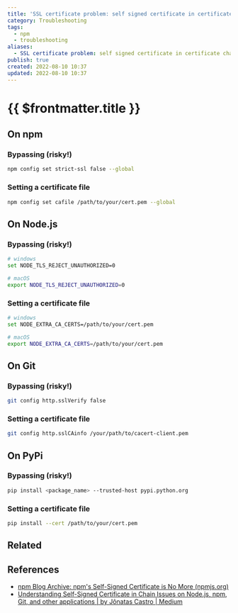 ```yaml
---
title: 'SSL certificate problem: self signed certificate in certificate chain'
category: Troubleshooting
tags:
  - npm
  - troubleshooting
aliases:
  - SSL certificate problem: self signed certificate in certificate chain
publish: true
created: 2022-08-10 10:37
updated: 2022-08-10 10:37
---
```


# {{ $frontmatter.title }}

## On npm

### Bypassing (risky!)

```sh
npm config set strict-ssl false --global
```

### Setting a certificate file

```sh
npm config set cafile /path/to/your/cert.pem --global
```

## On Node.js

### Bypassing (risky!)

```sh
# windows
set NODE_TLS_REJECT_UNAUTHORIZED=0

# macOS
export NODE_TLS_REJECT_UNAUTHORIZED=0
```

### Setting a certificate file

```sh
# windows
set NODE_EXTRA_CA_CERTS=/path/to/your/cert.pem

# macOS
export NODE_EXTRA_CA_CERTS=/path/to/your/cert.pem
```

## On Git

### Bypassing (risky!)

```sh
git config http.sslVerify false
```

### Setting a certificate file

```sh
git config http.sslCAinfo /your/path/to/cacert-client.pem
```

## On PyPi

### Bypassing (risky!)

```sh
pip install <package_name> --trusted-host pypi.python.org
```

### Setting a certificate file

```sh
pip install --cert /path/to/your/cert.pem
```

## Related

## References

- [npm Blog Archive: npm's Self-Signed Certificate is No More (npmjs.org)](https://blog.npmjs.org/post/78085451721/npms-self-signed-certificate-is-no-more)
- [Understanding Self-Signed Certificate in Chain Issues on Node.js, npm, Git, and other applications | by Jônatas Castro | Medium](https://medium.com/@jonatascastro12/understanding-self-signed-certificate-in-chain-issues-on-node-js-npm-git-and-other-applications-ad88547e7028)

